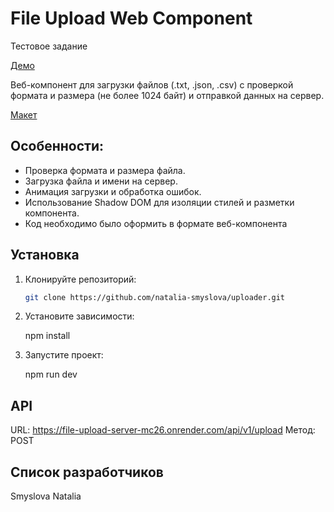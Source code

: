 # File Upload Web Component

Тестовое задание

[Демо](https://natalia-smyslova.github.io/uploader/)

Веб-компонент для загрузки файлов (.txt, .json, .csv) с проверкой формата и размера (не более 1024 байт) и отправкой данных на сервер.

[Макет](https://www.figma.com/design/KTIbRt5ZoONfQvYvjvyRRv/%D0%9C%D0%B0%D0%BA%D0%B5%D1%82-%D0%B4%D0%BB%D1%8F-%D1%82%D0%B5%D1%81%D1%82%D0%BE%D0%B2%D0%BE%D0%B3%D0%BE-%D0%B7%D0%B0%D0%B4%D0%B0%D0%BD%D0%B8%D1%8F-%D0%BD%D0%B0-JS-%D1%80%D0%B0%D0%B7%D1%80%D0%B0%D0%B1%D0%BE%D1%82%D1%87%D0%B8%D0%BA%D0%B0--Copy-?node-id=0-1&m=dev&t=UWHwM5ngLKz8YKu9-1)

## Особенности:
- Проверка формата и размера файла.
- Загрузка файла и имени на сервер.
- Анимация загрузки и обработка ошибок.
- Использование Shadow DOM для изоляции стилей и разметки компонента.
- Код необходимо было оформить в формате веб-компонента


## Установка

1. Клонируйте репозиторий:

   ```bash
   git clone https://github.com/natalia-smyslova/uploader.git

2. Установите зависимости:

    npm install

3. Запустите проект:

    npm run dev


## API
URL: https://file-upload-server-mc26.onrender.com/api/v1/upload
Метод: POST

## Список разработчиков
Smyslova Natalia
